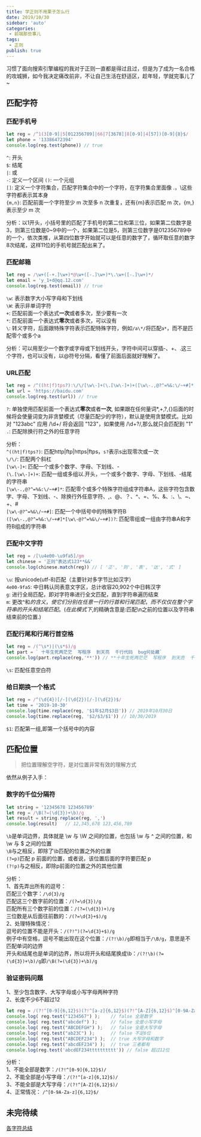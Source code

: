 ```yaml
--- 
title: 学正则不用栗子怎么行
date: 2019/10/30
sidebar: 'auto'
categories: 
 - 前端那些事儿
tags: 
 - 正则
publish: true
---
```

习惯了面向搜索引擎编程的我对于正则一直都是得过且过，但是为了成为一名合格的攻城狮，如今我决定痛改前非，不让自己生活在舒适区，趁年轻，学就完事儿了~

## 匹配字符

### 匹配手机号

```js
let reg = /^1(3[0-9]|5[012356789]|66|7[3678]|8[0-9]|4[57])[0-9]{8}$/
let phone = '13386472394'
console.log(reg.test(phone)) // true
```  

`^`: 开头  
`$`: 结尾  
`|`: 或  
`-`: 定义一个区间
`()`: 一个元组  
`[]`: 定义一个字符集合，匹配字符集合中的一个字符，在字符集合里面像 .，\这些字符都表示其本身  
`{m,n}`: 匹配前面一个字符至少 m 次至多 n 次重复，还有{m}表示匹配 m 次，{m,}表示至少 m 次  

分析：以1开头，小括号里的匹配了手机号的第二位和第三位，如果第二位数字是3，则第三位数是0~9中的一个，如果第二位是5，则第三位数字是012356789中的一个，依次类推，从第四位数字开始就可以是任意的数字了，循环取任意的数字8次结尾，这样11位的手机号就匹配出来了。

### 匹配邮箱

```js
let reg = /\w+([-+.]\w+)*@\w+([-.]\w+)*\.\w+([-.]\w+)*/
let email = 'y_1+d@qq.12.com'
console.log(reg.test(email)) // true
```

`\w`: 表示数字大小写字母和下划线  
`\W`: 表示非单词字符  
`+`: 匹配前面一个表达式**一次**或者多次，至少要有一次  
`*`: 匹配前面一个表达式**零次**或者多次，可以没有  
`\`: 转义字符，后面跟特殊字符表示匹配特殊字符，例如`/a\*/`将匹配`a*`，而不是匹配零个或多个a  

分析：可以用至少一个数字或字母或下划线开头，字符中间可以穿插-、+、.这三个字符，也可以没有，以@符号分隔，看懂了前面后面就好理解了。  

### URL匹配

```js
let reg = /^((ht|f)tps?):\/\/[\w\-]+(\.[\w\-]+)+([\w\-.,@?^=%&:\/~+#]*[\w\-@?^=%&\/~+#])?$/
let url = 'https://baidu.com'
console.log(reg.test(url)) // true
```

`?`: 单独使用匹配前面一个表达式**零次**或者**一次**, 如果跟在任何量词*,+,?,{}后面的时候将会使量词变为非贪婪模式（尽量匹配少的字符），默认是使用贪婪模式。比如对 "123abc" 应用 /\d+/ 将会返回 "123"，如果使用 /\d+?/,那么就只会匹配到 "1"  
`.`: 匹配除换行符之外的任意字符

分析：  
`^((ht|f)tps?)`: 匹配http|ftp|https|ftps，`s?`表示s出现零次或一次  
`\/\/`: 匹配两个斜杠  
`[\w\-]+`: 匹配一个或多个数字、字母、下划线、-  
`(\.[\w\-]+)+`: 匹配一组或多组以.开头，一个或多个数字、字母、下划线、-结尾的字符串  
`[\w\-.,@?^=%&:\/~+#]*`: 匹配零个或多个特殊字符组成字符串A，这些字符包含数字、字母、下划线、-、除换行外任意字符、,、@、？、^、=、%、&、:、\、~、+、#  
`[\w\-@?^=%&\/~+#]`: 匹配一个中括号中的特殊字符B  
`([\w\-.,@?^=%&:\/~+#]*[\w\-@?^=%&\/~+#])?`: 匹配零组或一组由字符串A和字符B组成的字符串  

### 匹配中文字符

```js
let reg = /[\u4e00-\u9fa5]/gm
let chinese = '正则^表达式123**&&'
console.log(chinese.match(reg)) // [ '正', '则', '表', '达', '式' ]
```

`\u`: 按unicode(utf-8)匹配（主要针对多字节比如汉字）  
`4e00-9fa5`: 中日韩认同表意文字区，总计收容20,902个中日韩汉字  
`g`: 进行全局匹配，即对字符串进行全文匹配，直到字符串遍历结束  
`m`: 更改^和$的含义，使它们分别在任意一行的行首和行尾匹配，而不仅仅在整个字符串的开头和结尾匹配。(在此模式下,$的精确含意是:匹配\n之前的位置以及字符串结束前的位置.)  

### 匹配行尾和行尾行首空格

```js
let reg = /(^\s*)|(\s*$)/g
let part = ` 十年生死两茫茫  写程序  到天亮  千行代码  bug何处藏`
console.log(part.replace(reg,'**')) // **十年生死两茫茫  写程序  到天亮  千行代码  bug何处藏**
```

`\s`: 匹配任意空白符  

### 给日期换一个格式

```js
let reg = /^(\d{4})[/-](\d{2})[/-](\d{2})$/
let time = '2019-10-30'
console.log(time.replace(reg, '$1年$2月$3日')) // 2019年10月30日
console.log(time.replace(reg, '$2/$3/$1')) // 10/30/2019
```

`$1`: 匹配第一组,即第一个括号中的内容

## 匹配位置

> 把位置理解空字符，是对位置非常有效的理解方式  

依然从例子入手：

### 数字的千位分隔符

```js
let string = '12345678 123456789'
let reg = /\B(?=(\d{3})+\b)/g
let result = string.replace(reg, ',')
console.log(result)   // 12,345,678 123,456,789
```

`\b`是单词边界，具体就是 \w 与 \W 之间的位置，也包括 \w 与 ^ 之间的位置，和 \w 与 $ 之间的位置  
`\B`与之相反，即除了\b匹配的位置之外的位置  
`(?=p)`匹配 p 前面的位置，或者说，该位置后面的字符要匹配 p  
`(?!p)`与之相反，即除p前面的位置之外的其他位置  

分析：  
1、首先弄出所有的逗号：  
    匹配三个数字：`/\d{3}/g`  
    匹配这三个数字前的位置：`/(?=\d{3})/g`  
    匹配所有三个数字前的位置：`/(?=(\d{3})+)/g`  
    三位数是从后面往前数的：`/(?=\d{3}+$)/g`  
2、处理特殊情况：  
    逗号的位置不能是开头：`/(?!^)(?=\d{3}+$)/g`  
    例子中有空格，逗号不能出现在这个位置：`/(?!\b)/g`即相当于`/\B/g`，意思是不匹配单词的边界  
    开头和结尾也是单词的边界，所以将开头和结尾换成\b：`/(?!\b)(?=(\d{3})+\b)/g`即`/\B(?=(\d{3})+\b)/g`  

### 验证密码问题

1、至少包含数字、大写字母或小写字母两种字符  
2、长度不少6不超过12

```js
let reg = /(?!^[0-9]{6,12}$)(?!^[a-z]{6,12}$)(?!^[A-Z]{6,12}$)^[0-9A-Za-z]{6,12}$/;
console.log( reg.test("1234567") );    // false 全是数字
console.log( reg.test("abcdef") );     // false 全是小写字母
console.log( reg.test("ABCDEFGH") );   // false 全是大写字母
console.log( reg.test("ab23C") );      // false 不足6位
console.log( reg.test("ABCDEF234") );  // true 大写字母和数字
console.log( reg.test("abcdEF234") );  // true 三者都有
console.log(reg.test('abcdEF234tttttttttt')) // false 超过12位
```

分析：  
1、不能全部是数字：`/(?!^[0-9]{6,12}$)/`  
2、不能全部是小写字母：`/(?!^[a-z]{6,12}$)/`  
3、不能全部是大写字母：`/(?!^[A-Z]{6,12}$)/`  
4、正常情况： `/^[0-9A-Za-z]{6,12}$/`

## 未完待续

[各字符总结](https://www.baidufe.com/item/eb10deb92f2c05ca32cf.html)
